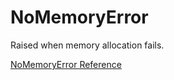 # NoMemoryError

Raised when memory allocation fails.

[NoMemoryError Reference](https://ruby-doc.org/core-2.5.0/NoMemoryError.html)